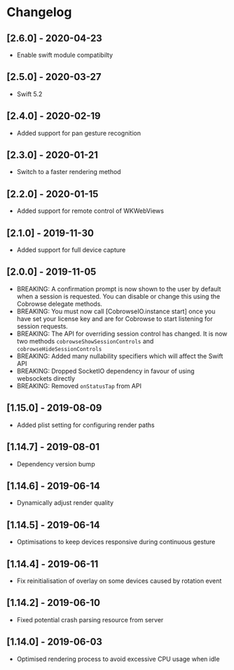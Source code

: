 # Changelog

## [2.6.0] - 2020-04-23
- Enable swift module compatibilty

## [2.5.0] - 2020-03-27
- Swift 5.2

## [2.4.0] - 2020-02-19
- Added support for pan gesture recognition

## [2.3.0] - 2020-01-21
- Switch to a faster rendering method

## [2.2.0] - 2020-01-15
- Added support for remote control of WKWebViews

## [2.1.0] - 2019-11-30
- Added support for full device capture

## [2.0.0] - 2019-11-05
- BREAKING: A confirmation prompt is now shown to the user by default when a session is requested.
            You can disable or change this using the Cobrowse delegate methods.
- BREAKING: You must now call [CobrowseIO.instance start] once you have set your license key and are
            for Cobrowse to start listening for session requests.
- BREAKING: The API for overriding session control has changed. It is now two methods `cobrowseShowSessionControls` and `cobrowseHideSessionControls`
- BREAKING: Added many nullability specifiers which will affect the Swift API
- BREAKING: Dropped SocketIO dependency in favour of using websockets directly
- BREAKING: Removed `onStatusTap` from API

## [1.15.0] - 2019-08-09
- Added plist setting for configuring render paths

## [1.14.7] - 2019-08-01
- Dependency version bump

## [1.14.6] - 2019-06-14
- Dynamically adjust render quality

## [1.14.5] - 2019-06-14
- Optimisations to keep devices responsive during continuous gesture

## [1.14.4] - 2019-06-11
- Fix reinitialisation of overlay on some devices caused by rotation event

## [1.14.2] - 2019-06-10
- Fixed potential crash parsing resource from server

## [1.14.0] - 2019-06-03
- Optimised rendering process to avoid excessive CPU usage when idle

